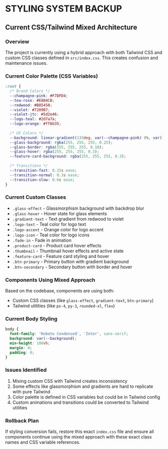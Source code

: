 # STYLING SYSTEM BACKUP

## Current CSS/Tailwind Mixed Architecture

### Overview
The project is currently using a hybrid approach with both Tailwind CSS and custom CSS classes defined in `src/index.css`. This creates confusion and maintenance issues.

### Current Color Palette (CSS Variables)
```css
:root {
  /* Brand Colors */
  --champagne-pink: #F7DFD4;
  --tea-rose: #E8B4CB;
  --redwood: #B85450;
  --violet: #7209B7;
  --violet-jtc: #5d2e46;
  --logo-teal: #2d7a7a;
  --logo-orange: #ff6b35;
  
  /* UI Colors */
  --background: linear-gradient(135deg, var(--champagne-pink) 0%, var(--tea-rose) 50%, var(--redwood) 100%);
  --glass-background: rgba(255, 255, 255, 0.25);
  --glass-border: rgba(255, 255, 255, 0.18);
  --glass-hover: rgba(255, 255, 255, 0.3);
  --feature-card-background: rgba(255, 255, 255, 0.3);
  
  /* Transitions */
  --transition-fast: 0.15s ease;
  --transition-normal: 0.3s ease;
  --transition-slow: 0.6s ease;
}
```

### Current Custom Classes
- `.glass-effect` - Glassmorphism background with backdrop blur
- `.glass-hover` - Hover state for glass elements
- `.gradient-text` - Text gradient from redwood to violet
- `.logo-text` - Teal color for logo text
- `.logo-accent` - Orange color for logo accent
- `.logo-icon` - Teal color for logo icons
- `.fade-in` - Fade in animation
- `.product-card` - Product card hover effects
- `.thumbnail` - Thumbnail hover effects and active state
- `.feature-card` - Feature card styling and hover
- `.btn-primary` - Primary button with gradient background
- `.btn-secondary` - Secondary button with border and hover

### Components Using Mixed Approach
Based on the codebase, components are using both:
- Custom CSS classes (like `glass-effect`, `gradient-text`, `btn-primary`)
- Tailwind utilities (like `px-4`, `py-3`, `rounded-xl`, `flex`)

### Current Body Styling
```css
body {
  font-family: 'Roboto Condensed', 'Inter', sans-serif;
  background: var(--background);
  min-height: 100vh;
  margin: 0;
  padding: 0;
}
```

### Issues Identified
1. Mixing custom CSS with Tailwind creates inconsistency
2. Some effects like glassmorphism and gradients are hard to replicate with pure Tailwind
3. Color palette is defined in CSS variables but could be in Tailwind config
4. Custom animations and transitions could be converted to Tailwind utilities

### Rollback Plan
If styling conversion fails, restore this exact `index.css` file and ensure all components continue using the mixed approach with these exact class names and CSS variable references.